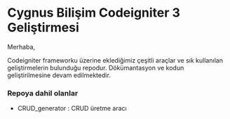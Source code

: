 # Cygnus Bilişim Codeigniter 3 Geliştirmesi

Merhaba,

Codeigniter frameworku üzerine eklediğimiz çeşitli araçlar ve sık kullanılan geliştirmelerin bulunduğu repodur. Dökümantasyon ve kodun geliştirilmesine devam edilmektedir.

### Repoya dahil olanlar

- CRUD_generator : CRUD üretme aracı
